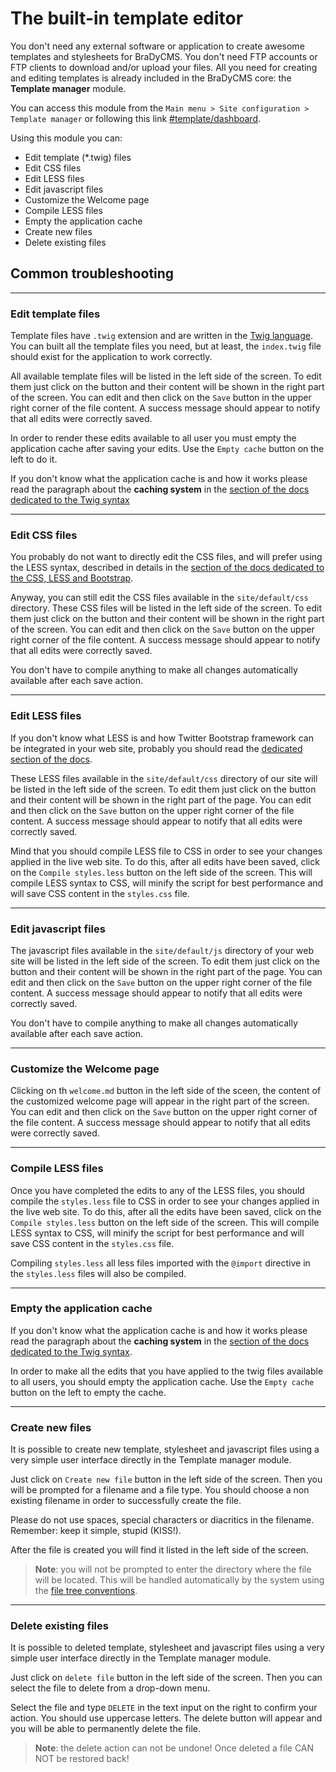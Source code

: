 # The built-in template editor

You don't need any external software or application to create awesome templates
and stylesheets for BraDyCMS. You don't need FTP accounts or FTP clients to download
and/or upload your files. All you need for creating and editing templates is already included
in the BraDyCMS core: the **Template manager** module.

You can access this module from the `Main menu > Site configuration > Template manager`
or following this link [#template/dashboard](#template/dashboard).

Using this module you can:
- Edit template (*.twig) files
- Edit CSS files
- Edit LESS files
- Edit javascript files
- Customize the Welcome page
- Compile LESS files
- Empty the application cache
- Create new files
- Delete existing files

## Common troubleshooting

---

### Edit template files
Template files have `.twig` extension and are written in the [Twig language](tmpl_twig).
You can built all the template files you need, but at least, the `index.twig` file
should exist for the application to work correctly.

All available template files will be listed in the left side of the screen. To 
edit them just click on the button and their content will be shown in the right
part of the screen. You can edit and then click on the `Save` button in the upper right
corner of the file content. A success message should appear to notify that all edits
were correctly saved.

In order to render these edits available to all user you must empty the
application cache after saving your edits. Use the `Empty cache` button on the 
left to do it.

If you don't know what the application cache is and how it works please read the
paragraph about the **caching system** in the [section of the docs dedicated to the Twig syntax](tmpl_twig)

---

### Edit CSS files
You probably do not want to directly edit the CSS files, and will prefer using 
the LESS syntax, described in details in the [section of the docs dedicated to the CSS, LESS and Bootstrap](tmpl_less).

Anyway, you can still edit the CSS files available in the `site/default/css` directory.
These CSS files will be listed in the left side of the screen. To 
edit them just click on the button and their content will be shown in the right
part of the screen. You can edit and then click on the `Save` button on the upper right
corner of the file content. A success message should appear to notify that all edits
were correctly saved.

You don't have to compile anything to make all changes automatically available 
after each save action.

---

### Edit LESS files
If you don't know what LESS is and how Twitter Bootstrap framework can be integrated
in your web site, probably you should read the [dedicated section of the docs](tmpl_less).

These LESS files available in the `site/default/css` directory of our site 
will be listed in the left side of the screen. To  edit them just click on the 
button and their content will be shown in the right part of the page. 
You can edit and then click on the `Save` button on the upper right
corner of the file content. A success message should appear to notify that all edits
were correctly saved.

Mind that you should compile LESS file to CSS in order to see your changes applied
in the live web site. To do this, after all edits have been saved, click on the 
`Compile styles.less` button on the left side of the screen. This will compile 
LESS syntax to CSS, will minify the script for best performance and will save 
CSS content in the `styles.css` file.

---

### Edit javascript files
The javascript files available in the `site/default/js` directory of your web site
will be listed in the left side of the screen. To edit them just click on the 
button and their content will be shown in the right part of the page. 
You can edit and then click on the `Save` button on the upper right
corner of the file content. A success message should appear to notify that all edits
were correctly saved.

You don't have to compile anything to make all changes automatically available 
after each save action.

---

### Customize the Welcome page
Clicking on th `welcome.md` button in the left side of the sceen, the 
content of the customized welcome page will appear in the right part of the screen. You can edit and then 
click on the `Save` button on the upper right corner of the file content. 
A success message should appear to notify that all edits were correctly saved.

---

### Compile LESS files
Once you have completed the edits to any of the LESS files, you should compile 
the `styles.less` file to CSS in order to see your changes applied
in the live web site. To do this, after all the edits have been saved, click on the 
`Compile styles.less` button on the left side of the screen. This will compile 
LESS syntax to CSS, will minify the script for best performance and will save 
CSS content in the `styles.css` file.

Compiling `styles.less` all less files imported with the `@import` directive in the
`styles.less` files will also be compiled.


---

### Empty the application cache
If you don't know what the application cache is and how it works please read the
paragraph about the **caching system** in the [section of the docs dedicated to the Twig syntax](tmpl_twig).

In order to make all the edits that you have applied to the twig files available to all 
users, you should empty the application cache. Use the `Empty cache` button on the 
left to empty the cache.

---

### Create new files
It is possible to create new template, stylesheet and javascript files using a very
simple user interface directly in the Template manager module.

Just click on `Create new file` button in the left side of the screen. Then you 
will be prompted for a filename and a file type. You should choose a non existing filename
in order to successfully create the file.

Please do not use spaces, special characters or diacritics in the filename. Remember:
keep it simple, stupid (KISS!).

After the file is created you will find it listed in the left side of the screen.

> **Note**: you will not be prompted to enter the directory where the file will be located.
This will be handled automatically by the system using the [file tree conventions](tmpl_files).

---

### Delete existing files
It is possible to deleted template, stylesheet and javascript files using a very
simple user interface directly in the Template manager module.

Just click on `delete file` button in the left side of the screen. Then you 
can select the file to delete from a drop-down menu.

Select the file and type `DELETE` in the text input on the right to confirm your action.
You should use uppercase letters. The delete button will appear and you will be 
able to permanently delete the file.


> **Note**: the delete action can not be undone! Once deleted a file CAN NOT be 
restored back!